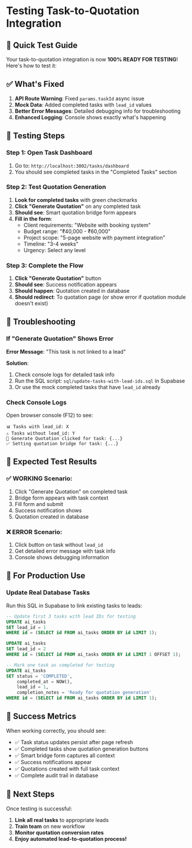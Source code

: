 # Testing Task-to-Quotation Integration

## 🧪 Quick Test Guide

Your task-to-quotation integration is now **100% READY FOR TESTING**! Here's how to test it:

## ✅ What's Fixed
1. **API Route Warning**: Fixed `params.taskId` async issue 
2. **Mock Data**: Added completed tasks with `lead_id` values
3. **Better Error Messages**: Detailed debugging info for troubleshooting
4. **Enhanced Logging**: Console shows exactly what's happening

## 🎯 Testing Steps

### Step 1: Open Task Dashboard
1. Go to: `http://localhost:3002/tasks/dashboard`
2. You should see completed tasks in the "Completed Tasks" section

### Step 2: Test Quotation Generation
1. **Look for completed tasks** with green checkmarks
2. **Click "Generate Quotation"** on any completed task
3. **Should see**: Smart quotation bridge form appears
4. **Fill in the form**:
   - Client requirements: "Website with booking system"
   - Budget range: "₹40,000 - ₹60,000"
   - Project scope: "5-page website with payment integration"
   - Timeline: "3-4 weeks"
   - Urgency: Select any level

### Step 3: Complete the Flow
1. **Click "Generate Quotation"** button
2. **Should see**: Success notification appears
3. **Should happen**: Quotation created in database
4. **Should redirect**: To quotation page (or show error if quotation module doesn't exist)

## 🐞 Troubleshooting

### If "Generate Quotation" Shows Error
**Error Message**: "This task is not linked to a lead"

**Solution**: 
1. Check console logs for detailed task info
2. Run the SQL script: `sql/update-tasks-with-lead-ids.sql` in Supabase
3. Or use the mock completed tasks that have `lead_id` already

### Check Console Logs
Open browser console (F12) to see:
```
📊 Tasks with lead_id: X
⚠️ Tasks without lead_id: Y
🔄 Generate Quotation clicked for task: {...}
✅ Setting quotation bridge for task: {...}
```

## 🎯 Expected Test Results

### ✅ WORKING Scenario:
1. Click "Generate Quotation" on completed task
2. Bridge form appears with task context
3. Fill form and submit
4. Success notification shows
5. Quotation created in database

### ❌ ERROR Scenario:
1. Click button on task without `lead_id`
2. Get detailed error message with task info
3. Console shows debugging information

## 🔧 For Production Use

### Update Real Database Tasks
Run this SQL in Supabase to link existing tasks to leads:

```sql
-- Update first 3 tasks with lead IDs for testing
UPDATE ai_tasks 
SET lead_id = 1 
WHERE id = (SELECT id FROM ai_tasks ORDER BY id LIMIT 1);

UPDATE ai_tasks 
SET lead_id = 2 
WHERE id = (SELECT id FROM ai_tasks ORDER BY id LIMIT 1 OFFSET 1);

-- Mark one task as completed for testing
UPDATE ai_tasks 
SET status = 'COMPLETED',
    completed_at = NOW(),
    lead_id = 1,
    completion_notes = 'Ready for quotation generation'
WHERE id = (SELECT id FROM ai_tasks ORDER BY id LIMIT 1);
```

## 🎉 Success Metrics

When working correctly, you should see:
- ✅ Task status updates persist after page refresh
- ✅ Completed tasks show quotation generation buttons
- ✅ Smart bridge form captures all context
- ✅ Success notifications appear
- ✅ Quotations created with full task context
- ✅ Complete audit trail in database

## 🚀 Next Steps

Once testing is successful:
1. **Link all real tasks** to appropriate leads
2. **Train team** on new workflow
3. **Monitor quotation conversion rates**
4. **Enjoy automated lead-to-quotation process!** 